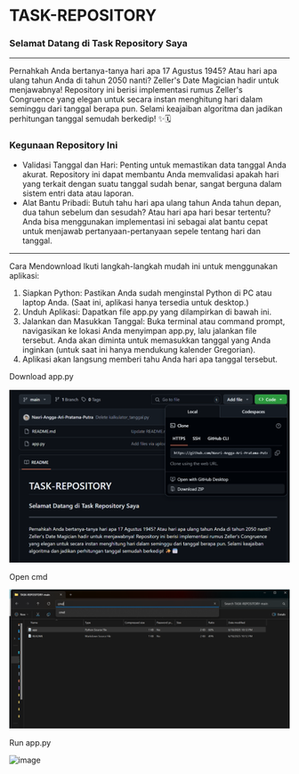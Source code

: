 # TASK-REPOSITORY

### Selamat Datang di Task Repository Saya

---

Pernahkah Anda bertanya-tanya hari apa 17 Agustus 1945? Atau hari apa ulang tahun Anda di tahun 2050 nanti? Zeller's Date Magician hadir untuk menjawabnya! Repository ini berisi implementasi rumus Zeller's Congruence yang elegan untuk secara instan menghitung hari dalam seminggu dari tanggal berapa pun. Selami keajaiban algoritma dan jadikan perhitungan tanggal semudah berkedip! ✨🗓️

### Kegunaan Repository Ini

- Validasi Tanggal dan Hari: Penting untuk memastikan data tanggal Anda akurat. Repository ini dapat membantu Anda memvalidasi apakah hari yang terkait dengan suatu tanggal sudah benar, sangat berguna dalam sistem entri data atau laporan.
- Alat Bantu Pribadi: Butuh tahu hari apa ulang tahun Anda tahun depan, dua tahun sebelum dan sesudah? Atau hari apa hari besar tertentu? Anda bisa menggunakan implementasi ini sebagai alat bantu cepat untuk menjawab pertanyaan-pertanyaan sepele tentang hari dan tanggal.

---

Cara Mendownload 
Ikuti langkah-langkah mudah ini untuk menggunakan aplikasi:

1. Siapkan Python: Pastikan Anda sudah menginstal Python di PC atau laptop Anda. (Saat ini, aplikasi hanya tersedia untuk desktop.)
2. Unduh Aplikasi: Dapatkan file app.py yang dilampirkan di bawah ini.
3. Jalankan dan Masukkan Tanggal: Buka terminal atau command prompt, navigasikan ke lokasi Anda menyimpan app.py, lalu jalankan file tersebut. Anda akan diminta untuk memasukkan tanggal yang Anda inginkan (untuk saat ini hanya mendukung kalender Gregorian).
4. Aplikasi akan langsung memberi tahu Anda hari apa tanggal tersebut.

Download app.py

![image](https://github.com/Nasri-Angga-Ari-Pratama-Putra/TASK-REPOSITORY/blob/main/Download%20app.py.png)

Open cmd

![image](https://github.com/Nasri-Angga-Ari-Pratama-Putra/TASK-REPOSITORY/blob/main/open%20cmd.png)

Run app.py

![image]()


